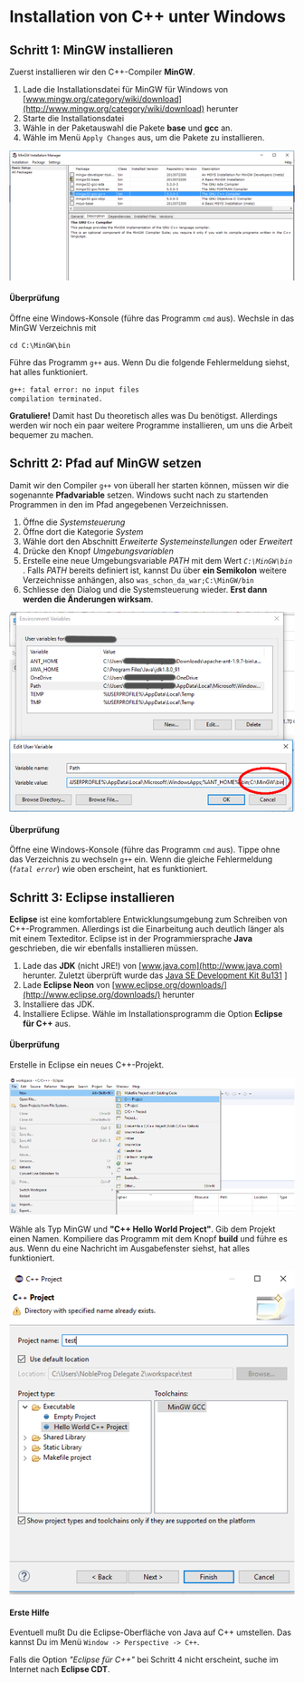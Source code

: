 
# Installation von C++ unter Windows

## Schritt 1: MinGW installieren

Zuerst installieren wir den C++-Compiler **MinGW**.

1. Lade die Installationsdatei für MinGW für Windows von [www.mingw.org/category/wiki/download](http://www.mingw.org/category/wiki/download) herunter
2. Starte die Installationsdatei
3. Wähle in der Paketauswahl die Pakete **base** und **gcc** an.
4. Wähle im Menü `Apply Changes` aus, um die Pakete zu installieren.

![Paketauswahl](gitbook/bilder_installation/mingw_packages.png)


#### Überprüfung

Öffne eine Windows-Konsole (führe das Programm `cmd` aus). Wechsle in das MinGW Verzeichnis mit

    cd C:\MinGW\bin

Führe das Programm `g++` aus. Wenn Du die folgende Fehlermeldung siehst, hat alles funktioniert.

    g++: fatal error: no input files
    compilation terminated.

**Gratuliere!** Damit hast Du theoretisch alles was Du benötigst. Allerdings werden wir noch ein paar weitere Programme installieren, um uns die Arbeit bequemer zu machen.


## Schritt 2: Pfad auf MinGW setzen

Damit wir den Compiler `g++` von überall her starten können, müssen wir die sogenannte **Pfadvariable** setzen. Windows sucht nach zu startenden Programmen in den im Pfad angegebenen Verzeichnissen.

1. Öffne die *Systemsteuerung*
2. Öffne dort die Kategorie *System*
3. Wähle dort den Abschnitt *Erweiterte Systemeinstellungen* oder *Erweitert*
4. Drücke den Knopf *Umgebungsvariablen*
5. Erstelle eine neue Umgebungsvariable *PATH* mit dem Wert *`C:\MinGW\bin`* . Falls *PATH* bereits definiert ist, kannst Du über **ein Semikolon** weitere Verzeichnisse anhängen, also `was_schon_da_war;C:\MinGW/bin`
6. Schliesse den Dialog und die Systemsteuerung wieder. **Erst dann werden die Änderungen wirksam**.

![Pfadvariable](gitbook/bilder_installation/environment_vars.png)

#### Überprüfung

Öffne eine Windows-Konsole (führe das Programm `cmd` aus). Tippe ohne das Verzeichnis zu wechseln `g++` ein. Wenn die gleiche Fehlermeldung (*`fatal error`*) wie oben erscheint, hat es funktioniert. 


## Schritt 3: Eclipse installieren

**Eclipse** ist eine komfortablere Entwicklungsumgebung zum Schreiben von C++-Programmen. Allerdings ist die Einarbeitung auch deutlich länger als mit einem Texteditor. Eclipse ist in der Programmiersprache **Java** geschrieben, die wir ebenfalls installieren müssen.

1. Lade das **JDK** (nicht JRE!) von [www.java.com](http://www.java.com) herunter. Zuletzt überprüft wurde das [Java SE Development Kit 8u131](http://www.oracle.com/technetwork/java/javase/downloads/index-jsp-138363.html#javasejdk)
]
2. Lade **Eclipse Neon** von [www.eclipse.org/downloads/](http://www.eclipse.org/downloads/) herunter
3. Installiere das JDK.
4. Installiere Eclipse. Wähle im Installationsprogramm die Option **Eclipse für C++** aus.

#### Überprüfung

Erstelle in Eclipse ein neues C++-Projekt. 

![Projekt erstellen](gitbook/bilder_installation/new_project.png)

Wähle als Typ MinGW und **"C++ Hello World Project"**. Gib dem Projekt einen Namen. Kompiliere das Programm mit dem Knopf **build** und führe es aus. Wenn du eine Nachricht im Ausgabefenster siehst, hat alles funktioniert. 

![Projekt erstellen](gitbook/bilder_installation/new_project2.png)

#### Erste Hilfe

Eventuell mußt Du die Eclipse-Oberfläche von Java auf C++ umstellen. Das kannst Du im Menü `Window -> Perspective -> C++`.

Falls die Option *"Eclipse für C++"* bei Schritt 4 nicht erscheint, suche im Internet nach **Eclipse CDT**.

